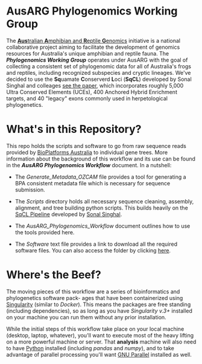 # AusARG Phylogenomics Working Group

The [**Aus**tralian **A**mphibian and **R**eptile **G**enomics](https://ausargenomics.com/) initiative is a national collaborative project aiming to facilitate the development of genomics resources for Australia's unique amphibian and reptile fauna. The ***Phylogenomics Working Group*** operates under AusARG with the goal of collecting a consistent set of phylogenomic data for all of Australia's frogs and reptiles, including recognized subspecies and cryptic lineages. We've decided to use the **Sq**uamate **C**onserverd **L**oci (**SqCL**) developed by Sonal Singhal and colleages [see the paper](https://onlinelibrary.wiley.com/doi/full/10.1111/1755-0998.12681), which incorporates roughly 5,000 Ultra Conserved Elements (UCEs), 400 Anchored Hybrid Enrichment targets, and 40 "legacy" exons commonly used in herpetological phylogenetics. 

# What's in this Repository?

This repo holds the scripts and software to go from raw sequence reads provided by [BioPlatforms Australia](https://bioplatforms.com/) to individual gene trees. More information about the background of this workflow and its use can be found in the ***AusARG Phylogenomics Workflow*** document. In a nutshell:

+ The *Generate_Metadata_OZCAM* file provides a tool for generating a BPA consistent metadata file which is necessary for sequence submission. 

+ The *Scripts* directory holds all necessary sequence cleaning, assembly, alignment, and tree building python scripts. This builds heavily on the [SqCL Pipeline](https://github.com/singhal/SqCL) developed by [Sonal Singhal](https://scholar.google.com.au/citations?user=hGRmhQkAAAAJ&hl=en&oi=ao).

+ The *AusARG_Phylogenomics_Workflow* document outlines how to use the tools provided here. 

+ The *Software* text file provides a link to download all the required software files. You can also access the folder by clicking [here](https://drive.google.com/drive/folders/1wb7OgU4nnvpd-RPT7XZHkp4ewABX7IRS?usp=sharing). 


# Where's the Beef?

The moving pieces of this workflow are a series of bioinformatics and phylogenetics software pack- ages that have been containerized using [Singularity](https://sylabs.io/) (similar to *Docker*). This means the packages are free standing (including dependencies), so as long as you have *Singularity v.3+* installed on your machine you can run them without any prior installation.

While the initial steps of this workflow take place on your local machine (desktop, laptop, whatever), you'll want to execute most of the heavy lifting on a more powerful machine or server. That **analysis** machine will also need to have [Python](https://www.python.org/downloads/) installed (including *pandas* and *numpy*), and to take advantage of parallel processing you'll want [GNU Parallel](https://www.gnu.org/software/parallel/) installed as well.
